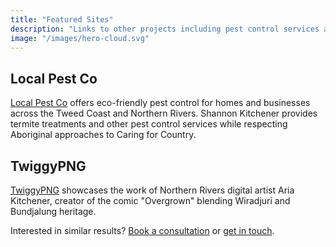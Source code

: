 ```yaml
---
title: "Featured Sites"
description: "Links to other projects including pest control services and digital art from the Northern Rivers."
image: "/images/hero-cloud.svg"
---
```


## Local Pest Co

[Local Pest Co](https://localpest.co/) offers eco-friendly pest control for homes and businesses across the Tweed Coast and Northern Rivers. Shannon Kitchener provides termite treatments and other pest control services while respecting Aboriginal approaches to Caring for Country.

## TwiggyPNG

[TwiggyPNG](https://twiggyp.ng/) showcases the work of Northern Rivers digital artist Aria Kitchener, creator of the comic "Overgrown" blending Wiradjuri and Bundjalung heritage.

Interested in similar results? [Book a consultation](/consultation) or [get in touch](/contact).

